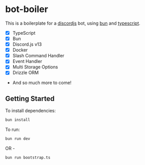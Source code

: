# bot-boiler

This is a boilerplate for a [discordjs](https://discord.js.org/) bot, using [bun](https://bun.sh/) and [typescript](https://www.typescriptlang.org/).

- [x] TypeScript
- [x] Bun
- [x] Discord.js v13
- [x] Docker
- [x] Slash Command Handler
- [x] Event Handler
- [x] Multi Storage Options
- [x] Drizzle ORM
- And so much more to come!

## Getting Started

To install dependencies:

```bash
bun install
```

To run:

```bash
bun run dev
```

OR -
```bash
bun run bootstrap.ts
```
